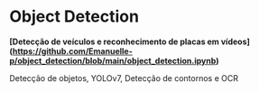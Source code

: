 # Object Detection

<b> [Detecção de veículos e reconhecimento de placas em vídeos] (https://github.com/Emanuelle-p/object_detection/blob/main/object_detection.ipynb)</b>

Detecção de objetos, YOLOv7, Detecção de contornos e OCR
</html>
